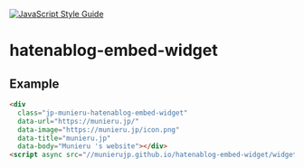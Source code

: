 [![JavaScript Style Guide](https://img.shields.io/badge/code_style-standard-brightgreen.svg)](https://standardjs.com)

# hatenablog-embed-widget
## Example
```html
<div
  class="jp-munieru-hatenablog-embed-widget"
  data-url="https://munieru.jp/"
  data-image="https://munieru.jp/icon.png"
  data-title="munieru.jp"
  data-body="Munieru 's website"></div>
<script async src="//munierujp.github.io/hatenablog-embed-widget/widget.js"></script>
```
